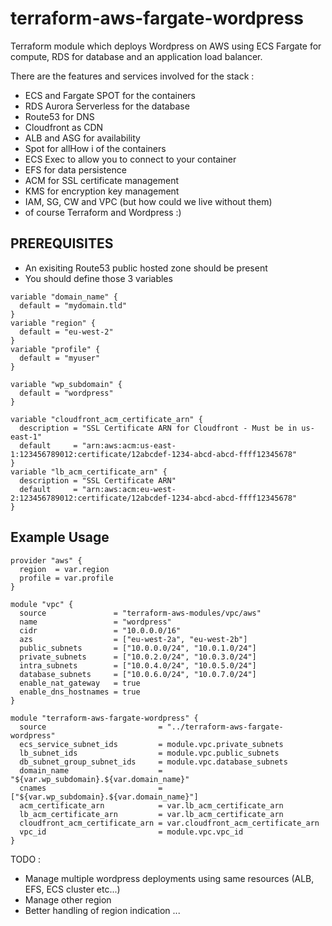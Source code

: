 # terraform-aws-fargate-wordpress

Terraform module which deploys Wordpress on AWS using ECS Fargate for compute, RDS for database and an application load balancer.

There are the features and services involved for the stack :
- ECS and Fargate SPOT for the containers
- RDS Aurora Serverless for the database
- Route53 for DNS
- Cloudfront as CDN
- ALB and ASG for availability
- Spot for allHow i of the containers
- ECS Exec to allow you to connect to your container
- EFS for data persistence
- ACM for SSL certificate management
- KMS for encryption key management
- IAM, SG, CW and VPC (but how could we live without them)
- of course Terraform and Wordpress :)

## PREREQUISITES
- An exisiting Route53 public hosted zone should be present
- You should define those 3 variables

```hcl
variable "domain_name" {
  default = "mydomain.tld"
}
variable "region" {
  default = "eu-west-2"
}
variable "profile" {
  default = "myuser"
}

variable "wp_subdomain" {
  default = "wordpress"
}

variable "cloudfront_acm_certificate_arn" {
  description = "SSL Certificate ARN for Cloudfront - Must be in us-east-1"
  default     = "arn:aws:acm:us-east-1:123456789012:certificate/12abcdef-1234-abcd-abcd-ffff12345678"
}
variable "lb_acm_certificate_arn" {
  description = "SSL Certificate ARN"
  default     = "arn:aws:acm:eu-west-2:123456789012:certificate/12abcdef-1234-abcd-abcd-ffff12345678"
}
```

## Example Usage

```hcl
provider "aws" {
  region  = var.region
  profile = var.profile
}

module "vpc" {
  source               = "terraform-aws-modules/vpc/aws"
  name                 = "wordpress"
  cidr                 = "10.0.0.0/16"
  azs                  = ["eu-west-2a", "eu-west-2b"]
  public_subnets       = ["10.0.0.0/24", "10.0.1.0/24"]
  private_subnets      = ["10.0.2.0/24", "10.0.3.0/24"]
  intra_subnets        = ["10.0.4.0/24", "10.0.5.0/24"]
  database_subnets     = ["10.0.6.0/24", "10.0.7.0/24"]
  enable_nat_gateway   = true
  enable_dns_hostnames = true
}

module "terraform-aws-fargate-wordpress" {
  source                         = "../terraform-aws-fargate-wordpress"
  ecs_service_subnet_ids         = module.vpc.private_subnets
  lb_subnet_ids                  = module.vpc.public_subnets
  db_subnet_group_subnet_ids     = module.vpc.database_subnets
  domain_name                    = "${var.wp_subdomain}.${var.domain_name}"
  cnames                         = ["${var.wp_subdomain}.${var.domain_name}"]
  acm_certificate_arn            = var.lb_acm_certificate_arn
  lb_acm_certificate_arn         = var.lb_acm_certificate_arn
  cloudfront_acm_certificate_arn = var.cloudfront_acm_certificate_arn
  vpc_id                         = module.vpc.vpc_id
}

```

TODO :
- Manage multiple wordpress deployments using same resources (ALB, EFS, ECS cluster etc...)
- Manage other region
- Better handling of region indication
...
